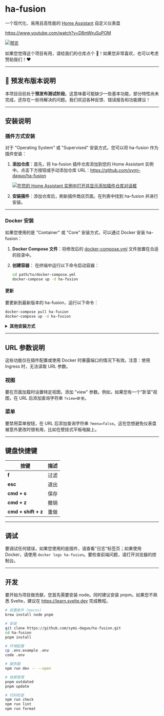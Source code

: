 # ha-fusion

一个现代化、易用且高性能的 [Home Assistant](https://www.home-assistant.io/) 自定义仪表盘

<https://www.youtube.com/watch?v=D8mWruSuPOM>

[![预览](/static/preview.png)](https://www.youtube.com/watch?v=D8mWruSuPOM)

如果您觉得这个项目有用，请给我们的仓库点个 🌟！如果您非常喜欢，也可以考虑赞助我们！❤️

---

## 📣 预发布版本说明

本项目目前处于**预发布测试阶段**。这意味着可能缺少一些基本功能，部分特性尚未完成，还存在一些待解决的问题。我们欢迎各种反馈、错误报告和功能建议！

---

## 安装说明

### 插件方式安装

对于 "Operating System" 或 "Supervised" 安装方式，您可以将 ha-fusion 作为插件安装：

1. **添加仓库**：首先，将 ha-fusion 插件仓库添加到您的 Home Assistant 实例中。点击下方按钮或手动添加仓库 URL：<https://github.com/symi-daguo/ha-fusion>

   [![在您的 Home Assistant 实例中打开并显示添加插件仓库对话框](https://my.home-assistant.io/badges/supervisor_add_addon_repository.svg)](https://my.home-assistant.io/redirect/supervisor_add_addon_repository/?repository_url=https%3A%2F%2Fgithub.com%2Fsymi-daguo%2Fha-fusion)

2. **安装插件**：添加仓库后，刷新插件商店页面。在列表中找到 ha-fusion 并进行安装。

---

### Docker 安装

如果您使用的是 "Container" 或 "Core" 安装方式，可以通过 Docker 安装 ha-fusion：

1. **Docker Compose 文件**：将修改后的 [docker-compose.yml](https://github.com/symi-daguo/ha-fusion/blob/main/docker-compose.yml) 文件放置在合适的目录中。

2. **创建容器**：
   在终端中运行以下命令启动容器：

   ```bash
   cd path/to/docker-compose.yml
   docker-compose up -d ha-fusion
   ```

#### 更新

要更新到最新版本的 ha-fusion，运行以下命令：

```bash
docker-compose pull ha-fusion
docker-compose up -d ha-fusion
```

<details>
<summary>
   <b>其他安装方式</b>
</summary>

如果不使用 docker-compose，更新容器需要额外的步骤。每次更新时，都需要先停止当前容器，删除它，拉取新镜像，然后重新执行 docker run 命令。

```bash
docker run -d \
  --name ha-fusion \
  --network bridge \
  -p 5050:5050 \
  -v /path/to/ha-fusion:/app/data \
  -e TZ=Asia/Shanghai \
  -e HASS_URL=http://192.168.1.241:8123 \
  --restart always \
  ghcr.io/symi-daguo/ha-fusion
```

#### Kubernetes

如果您想使用 Kubernetes，请参阅 [Chart README.md](https://github.com/symi-daguo/ha-fusion/tree/main/charts/ha-fusion)

</details>

---

## URL 参数说明

这些功能仅在插件配置或使用 Docker 时暴露端口的情况下有效。注意：使用 Ingress 时，无法读取 URL 参数。

### 视图

要在页面加载时设置特定视图，添加 "view" 参数。例如，如果您有一个"卧室"视图，在 URL 后添加查询字符串 `?view=卧室`。

### 菜单

要禁用菜单按钮，在 URL 后添加查询字符串 `?menu=false`。这在您想避免仪表盘被意外更改时很有用，比如在壁挂式平板电脑上。

---

## 键盘快捷键

| 按键                | 描述     |
| ------------------- | -------- |
| **f**               | 过滤     |
| **esc**             | 退出     |
| **cmd + s**         | 保存     |
| **cmd + z**         | 撤销     |
| **cmd + shift + z** | 重做     |

---

## 调试

要调试任何错误，如果您使用的是插件，请查看"日志"标签页；如果使用 Docker，请使用 `docker logs ha-fusion`。要检查前端问题，请打开浏览器的控制台。

---

## 开发

要开始为项目做贡献，您首先需要安装 node。同时建议安装 pnpm。如果您不熟悉 Svelte，建议在 <https://learn.svelte.dev> 完成教程。

```bash
# 前置条件 (macos)
brew install node pnpm

# 安装
git clone https://github.com/symi-daguo/ha-fusion.git
cd ha-fusion
pnpm install

# 环境配置
cp .env.example .env
code .env

# 服务器
npm run dev -- --open

# 依赖管理
pnpm outdated
pnpm update

# 代码检查
npm run check
npm run lint
npm run format
```
